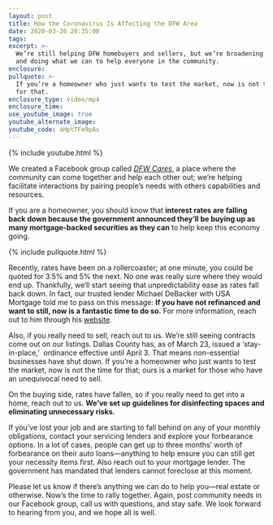 ```yaml
---
layout: post
title: How the Coronavirus Is Affecting the DFW Area
date: 2020-03-26 20:35:00
tags:
excerpt: >-
  We’re still helping DFW homebuyers and sellers, but we’re broadening our scope
  and doing what we can to help everyone in the community.
enclosure:
pullquote: >-
  If you’re a homeowner who just wants to test the market, now is not the time
  for that.
enclosure_type: video/mp4
enclosure_time:
use_youtube_image: true
youtube_alternate_image:
youtube_code: aHptTFe9pAs
---
```


{% include youtube.html %}

We created a Facebook group called *[DFW Cares](https://www.facebook.com/groups/1921903481297713/about/)*, a place where the community can come together and help each other out; we’re helping facilitate interactions by pairing people’s needs with others capabilities and resources.&nbsp;

If you are a homeowner, you should know that **interest rates are falling back down because the government announced they’ll be buying up as many mortgage-backed securities as they can** to help keep this economy going.&nbsp;

{% include pullquote.html %}

Recently, rates have been on a rollercoaster; at one minute, you could be quoted for 3.5% and 5% the next. No one was really sure where they would end up. Thankfully, we’ll start seeing that unpredictability ease as rates fall back down. In fact, our trusted lender Michael DeBacker with USA Mortgage told me to pass on this message: **If you have not refinanced and want to still, now is a fantastic time to do so.** For more information, reach out to him through his [website](https://coreteam.usa-mortgage.com/MichaelDeBacker.html).&nbsp;

Also, if you really need to sell, reach out to us. We’re still seeing contracts come out on our listings. Dallas County has, as of March 23, issued a ‘stay-in-place,’ &nbsp;ordinance effective until April 3. That means non-essential businesses have shut down. If you’re a homeowner who just wants to test the market, now is not the time for that; ours is a market for those who have an unequivocal need to sell.&nbsp;

On the buying side, rates have fallen, so if you really need to get into a home, reach out to us. **We’ve set up guidelines for disinfecting spaces and eliminating unnecessary risks.&nbsp;**

If you’ve lost your job and are starting to fall behind on any of your monthly obligations, contact your servicing lenders and explore your forbearance options. In a lot of cases, people can get up to three months’ worth of forbearance on their auto loans—anything to help ensure you can still get your necessity items first. Also reach out to your mortgage lender. The government has mandated that lenders cannot foreclose at this moment.&nbsp;

Please let us know if there’s anything we can do to help you—real estate or otherwise. Now’s the time to rally together. Again, post community needs in our Facebook group, call us with questions, and stay safe. We look forward to hearing from you, and we hope all is well.&nbsp;